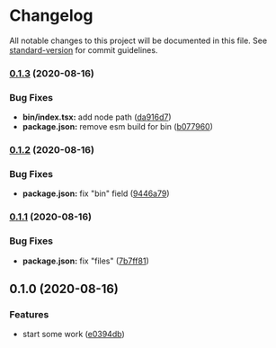 # Changelog

All notable changes to this project will be documented in this file. See [standard-version](https://github.com/conventional-changelog/standard-version) for commit guidelines.

### [0.1.3](https://github.com/jaredLunde/proser/compare/v0.1.2...v0.1.3) (2020-08-16)

### Bug Fixes

- **bin/index.tsx:** add node path ([da916d7](https://github.com/jaredLunde/proser/commit/da916d7869f223a81b11c7efafc2899b75ba8a7e))
- **package.json:** remove esm build for bin ([b077960](https://github.com/jaredLunde/proser/commit/b077960af56abeb0e1163dd68b3df599307fd78e))

### [0.1.2](https://github.com/jaredLunde/proser/compare/v0.1.1...v0.1.2) (2020-08-16)

### Bug Fixes

- **package.json:** fix "bin" field ([9446a79](https://github.com/jaredLunde/proser/commit/9446a79983f9392c048e49893a13f7fe5b5274f4))

### [0.1.1](https://github.com/jaredLunde/proser/compare/v0.1.0...v0.1.1) (2020-08-16)

### Bug Fixes

- **package.json:** fix "files" ([7b7ff81](https://github.com/jaredLunde/proser/commit/7b7ff8141939ed7c2d770773ac268736527ef032))

## 0.1.0 (2020-08-16)

### Features

- start some work ([e0394db](https://github.com/jaredLunde/proser/commit/e0394dbb63c25b5d6c38f5896cf886583ba3e8b3))
